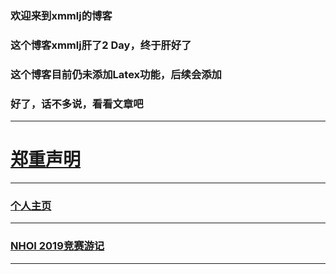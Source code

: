### 欢迎来到xmmlj的博客

### 这个博客xmmlj肝了2 Day，终于肝好了

### 这个博客目前仍未添加Latex功能，后续会添加

### 好了，话不多说，看看文章吧


---

# [郑重声明](https://xmmlj.github.io/jingzhizhuanzai)

---

### [个人主页](https://xmmlj.github.io/个人主页)

---

### [NHOI 2019竞赛游记](https://xmmlj.github.io/NHOI%202019游记)

---
